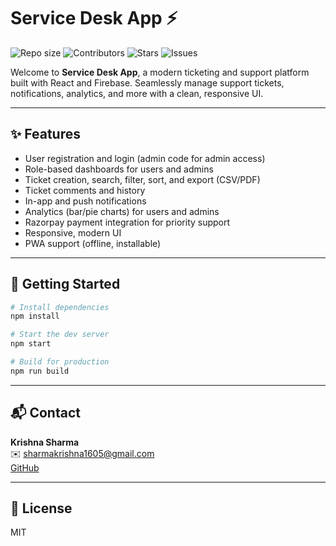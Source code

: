 # Service Desk App ⚡️

![Repo size](https://img.shields.io/github/repo-size/yourusername/service-desk-app)
![Contributors](https://img.shields.io/github/contributors/yourusername/service-desk-app)
![Stars](https://img.shields.io/github/stars/yourusername/service-desk-app?style=social)
![Issues](https://img.shields.io/github/issues/yourusername/service-desk-app)

Welcome to **Service Desk App**, a modern ticketing and support platform built with React and Firebase. Seamlessly manage support tickets, notifications, analytics, and more with a clean, responsive UI.

---

## ✨ Features

- User registration and login (admin code for admin access)
- Role-based dashboards for users and admins
- Ticket creation, search, filter, sort, and export (CSV/PDF)
- Ticket comments and history
- In-app and push notifications
- Analytics (bar/pie charts) for users and admins
- Razorpay payment integration for priority support
- Responsive, modern UI
- PWA support (offline, installable)

---

## 🚀 Getting Started

```bash
# Install dependencies
npm install

# Start the dev server
npm start

# Build for production
npm run build
```

---

## 📬 Contact

**Krishna Sharma**  
✉️ sharmakrishna1605@gmail.com  
[GitHub](https://github.com/krishnash648)

---

## 📝 License

MIT

